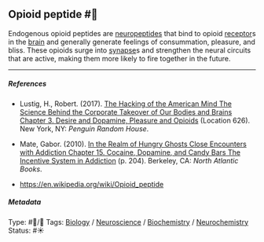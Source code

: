 ## Opioid peptide  #🧠

Endogenous opioid peptides are [neuropeptides]() that bind to opioid [receptor](Receptor.md)s in the [brain](Brain.md) and generally generate feelings of consummation, pleasure, and bliss. These opioids surge into [synapse](Synapse.md)s and strengthen the neural circuits that are active, making them more likely to fire together in the future.

---

##### References

* Lustig, H., Robert. (2017). [The Hacking of the American Mind The Science Behind the Corporate Takeover of Our Bodies and Brains Chapter 3. Desire and Dopamine, Pleasure and Opioids](The%20Hacking%20of%20the%20American%20Mind%20The%20Science%20Behind%20the%20Corporate%20Takeover%20of%20Our%20Bodies%20and%20Brains%20Chapter%203.%20Desire%20and%20Dopamine,%20Pleasure%20and%20Opioids.md) (Location 626). New York, NY: *Penguin Random House*.

* Mate, Gabor. (2010). [In the Realm of Hungry Ghosts Close Encounters with Addiction Chapter 15. Cocaine, Dopamine, and Candy Bars The Incentive System in Addiction](In%20the%20Realm%20of%20Hungry%20Ghosts%20Close%20Encounters%20with%20Addiction%20Chapter%2015.%20Cocaine,%20Dopamine,%20and%20Candy%20Bars%20The%20Incentive%20System%20in%20Addiction.md) (p. 204). Berkeley, CA: *North Atlantic Books*.

* https://en.wikipedia.org/wiki/Opioid_peptide

##### Metadata

Type: #🔵/🔵 
Tags: [Biology]() / [Neuroscience](Neuroscience.md) / [Biochemistry](Biochemistry.md) / [Neurochemistry](Neurochemistry.md)
Status: #☀️ 

